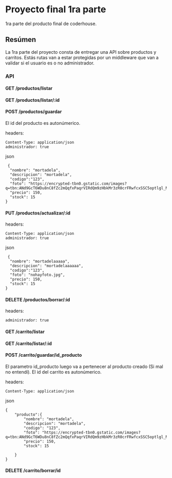 # Proyecto final 1ra parte

1ra parte del producto final de coderhouse.

## Resúmen

La 1ra parte del proyecto consta de entregar una API sobre productos y carritos. Estás rutas van a estar protegidas por un middleware que van a validar si el usuario es o no administrador.

### API

#### GET /productos/listar

#### GET /productos/listar/:id

#### POST /productos/guardar

El id del producto es autonúmerico.

headers:

```
Content-Type: application/json
administrador: true
```

json

```
 {
  "nombre": "mortadela",
  "descripcion": "mortadela",
  "codigo":"123",
  "foto": "https://encrypted-tbn0.gstatic.com/images?q=tbn:ANd9GcT6WDu8nC8fZc2mQqfxPaqrVIRdQm9zHbkMr3zR0crFRwfcxSSC5optlgl_MgErZ1E8nDL_zlquepUo1A&usqp=CAU",
  "precio": 150,
  "stock": 15
}
```

#### PUT /productos/actualizar/:id

headers:

```
Content-Type: application/json
administrador: true
```

json

```
 {
  "nombre": "mortadelaaaaa",
  "descripcion": "mortadelaaaaaa",
  "codigo":"123",
  "foto": "nohayfoto.jpg",
  "precio": 150,
  "stock": 15
}
```

#### DELETE /productos/borrar/:id

headers:

```
administrador: true
```

#### GET /carrito/listar

#### GET /carrito/listar/:id

#### POST /carrito/guardar/id_producto

El parametro id_producto luego va a pertenecer al producto creado (Si mal no entendí).
El id del carrito es autonúmerico.

headers:

```
Content-Type: application/json
```

json

```
{
	"producto":{
        "nombre": "mortadela",
        "descripcion": "mortadela",
        "codigo": "123",
        "foto": "https://encrypted-tbn0.gstatic.com/images?q=tbn:ANd9GcT6WDu8nC8fZc2mQqfxPaqrVIRdQm9zHbkMr3zR0crFRwfcxSSC5optlgl_MgErZ1E8nDL_zlquepUo1A&usqp=CAU",
        "precio": 150,
        "stock": 15

	}
}
```

#### DELETE /carrito/borrar/id
